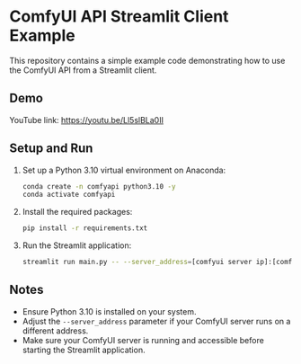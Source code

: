 # ComfyUI API Streamlit Client Example

This repository contains a simple example code demonstrating how to use the ComfyUI API from a Streamlit client.

## Demo

YouTube link: https://youtu.be/Ll5slBLa0II

## Setup and Run

1. Set up a Python 3.10 virtual environment on Anaconda:
   ```bash
   conda create -n comfyapi python3.10 -y
   conda activate comfyapi
   ```

2. Install the required packages:
   ```bash
   pip install -r requirements.txt
   ```

3. Run the Streamlit application:
   ```bash
   streamlit run main.py -- --server_address=[comfyui server ip]:[comfyui port]
   ```

## Notes

- Ensure Python 3.10 is installed on your system.
- Adjust the `--server_address` parameter if your ComfyUI server runs on a different address.
- Make sure your ComfyUI server is running and accessible before starting the Streamlit application.


